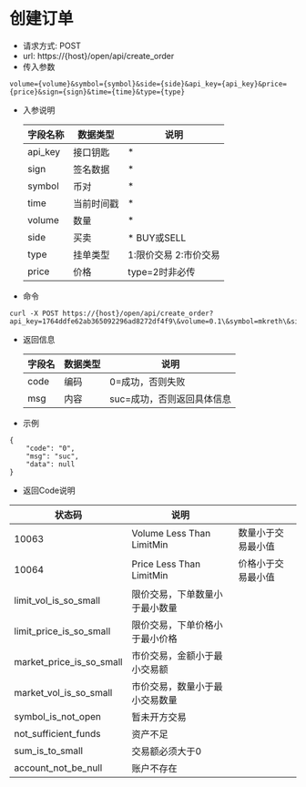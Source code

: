 # 创建订单
- 请求方式: POST
- url: https://{host}/open/api/create_order
- 传入参数 
```
volume={volume}&symbol={symbol}&side={side}&api_key={api_key}&price={price}&sign={sign}&time={time}&type={type}
```
- 入参说明

  | 字段名称 | 数据类型 | 说明 |
  | --- | --- | --- |
  | api_key | 接口钥匙 | * |
  | sign | 签名数据 | * |
  | symbol | 币对 | * |
  | time | 当前时间戳 | * |
  | volume | 数量 | * |
  | side | 买卖 | * BUY或SELL |
  | type | 挂单类型 | 1:限价交易 2:市价交易 |
  | price | 价格 | type=2时非必传 |

- 命令
```
curl -X POST https://{host}/open/api/create_order?api_key=1764ddfe62ab365092296ad8272df4f9\&volume=0.1\&symbol=mkreth\&side=BUY\&price=0.01\&sign=127b510d23c101501fe767db42b6de4b\&time=1554186684\&type=1
```

- 返回信息

    | 字段名 | 数据类型 | 说明 |
    | --- | --- | --- |
    | code | 编码 | 0=成功，否则失败 |
    | msg | 内容 | suc=成功，否则返回具体信息 |
    
- 示例
```
{
	"code": "0",
	"msg": "suc",
	"data": null
}
```

- 返回Code说明

| 状态码 | 说明 | &nbsp; |
| --- | --- | --- |
| 10063 | Volume Less Than LimitMin | 数量小于交易最小值 |
| 10064 | Price Less Than LimitMin | 价格小于交易最小值 |	
| limit_vol_is_so_small | 限价交易，下单数量小于最小数量| |
| limit_price_is_so_small | 限价交易，下单价格小于最小价格 | |
| market_price_is_so_small | 市价交易，金额小于最小交易额 | |
| market_vol_is_so_small | 市价交易，数量小于最小交易数量 | |
| symbol_is_not_open | 暂未开方交易 | &nbsp; |
| not_sufficient_funds | 资产不足 | &nbsp; |
| sum_is_to_small | 交易额必须大于0 | &nbsp; |
| account_not_be_null | 账户不存在 | &nbsp; |
